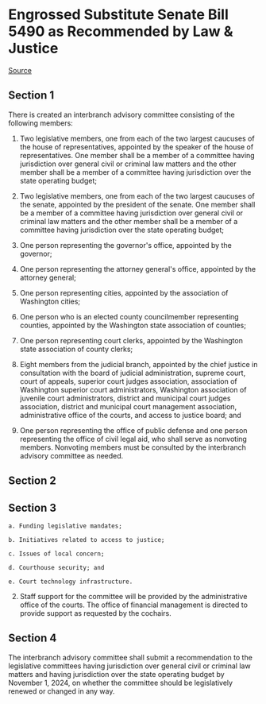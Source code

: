 # Engrossed Substitute Senate Bill 5490 as Recommended by Law & Justice

[Source](http://lawfilesext.leg.wa.gov/biennium/2021-22/Pdf/Bills/Senate%20Bills/5490-S.E.pdf)
## Section 1
There is created an interbranch advisory committee consisting of the following members:

1. Two legislative members, one from each of the two largest caucuses of the house of representatives, appointed by the speaker of the house of representatives. One member shall be a member of a committee having jurisdiction over general civil or criminal law matters and the other member shall be a member of a committee having jurisdiction over the state operating budget;

2. Two legislative members, one from each of the two largest caucuses of the senate, appointed by the president of the senate. One member shall be a member of a committee having jurisdiction over general civil or criminal law matters and the other member shall be a member of a committee having jurisdiction over the state operating budget;

3. One person representing the governor's office, appointed by the governor;

4. One person representing the attorney general's office, appointed by the attorney general;

5. One person representing cities, appointed by the association of Washington cities;

6. One person who is an elected county councilmember representing counties, appointed by the Washington state association of counties;

7. One person representing court clerks, appointed by the Washington state association of county clerks;

8. Eight members from the judicial branch, appointed by the chief justice in consultation with the board of judicial administration, supreme court, court of appeals, superior court judges association, association of Washington superior court administrators, Washington association of juvenile court administrators, district and municipal court judges association, district and municipal court management association, administrative office of the courts, and access to justice board; and

9. One person representing the office of public defense and one person representing the office of civil legal aid, who shall serve as nonvoting members. Nonvoting members must be consulted by the interbranch advisory committee as needed.


## Section 2

## Section 3
    a. Funding legislative mandates;

    b. Initiatives related to access to justice;

    c. Issues of local concern;

    d. Courthouse security; and

    e. Court technology infrastructure.

2. Staff support for the committee will be provided by the administrative office of the courts. The office of financial management is directed to provide support as requested by the cochairs.


## Section 4
The interbranch advisory committee shall submit a recommendation to the legislative committees having jurisdiction over general civil or criminal law matters and having jurisdiction over the state operating budget by November 1, 2024, on whether the committee should be legislatively renewed or changed in any way.

